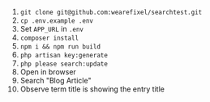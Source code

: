 1. `git clone git@github.com:wearefixel/searchtest.git`
2. `cp .env.example .env`
3. Set `APP_URL` in `.env`
4. `composer install`
5. `npm i && npm run build`
6. `php artisan key:generate`
7. `php please search:update`
8. Open in browser
9. Search "Blog Article"
10. Observe term title is showing the entry title
